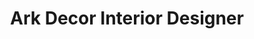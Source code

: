 ---
title: "Ark Decor Interior Designer"
url: /karachi/ark-decor-interior-designer/
shop: interior decoration
---